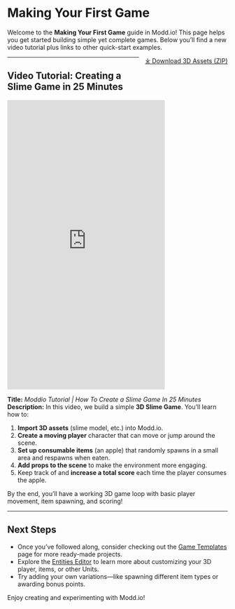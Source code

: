 # Making Your First Game

Welcome to the **Making Your First Game** guide in Modd.io! This page helps you get started building simple yet complete games. Below you’ll find a new video tutorial plus links to other quick-start examples.

<!-- This div floats the link to the right of the text block -->
<div style="float: right; margin: 0 0 1em 1em;"> 
  <a href="https://docs.modd.io/getting-started/first-game/assets/slime-game-assets.zip" title="Download" download>⤓ Download 3D Assets (ZIP)
  </a> 
</div>


---

## Video Tutorial: Creating a Slime Game in 25 Minutes

<iframe
  width="360"
  height="660"
  src="https://www.youtube.com/embed/JKy78h1ibsQ"
  title="Moddio Tutorial | How To Create a Slime Game In 25 Minutes"
  frameborder="0"
  allowfullscreen>
</iframe>

**Title:** *Moddio Tutorial | How To Create a Slime Game In 25 Minutes*  
**Description:** In this video, we build a simple **3D Slime Game**. You’ll learn how to:

1. **Import 3D assets** (slime model, etc.) into Modd.io.  
2. **Create a moving player** character that can move or jump around the scene.  
3. **Set up consumable items** (an apple) that randomly spawns in a small area and respawns when eaten.  
4. **Add props to the scene** to make the environment more engaging.  
5. Keep track of and **increase a total score** each time the player consumes the apple.

By the end, you’ll have a working 3D game loop with basic player movement, item spawning, and scoring!

---

## Next Steps

- Once you’ve followed along, consider checking out the [Game Templates](getting-started/first-game/game-templates.md) page for more ready-made projects.  
- Explore the [Entities Editor](using-scripts/entity-types/entity-types.md) to learn more about customizing your 3D player, items, or other Units.  
- Try adding your own variations—like spawning different item types or awarding bonus points.

Enjoy creating and experimenting with Modd.io!
